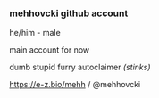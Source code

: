 ### mehhovcki github account
he/him - male

main account for now

dumb stupid furry autoclaimer *(stinks)*

https://e-z.bio/mehh / @mehhovcki

<!--
**mehh0vcki/mehh0vcki** is a ✨ _special_ ✨ repository because its `README.md` (this file) appears on your GitHub profile.

Here are some ideas to get you started:

- 🔭 I’m currently working on ...
- 🌱 I’m currently learning ...
- 👯 I’m looking to collaborate on ...
- 🤔 I’m looking for help with ...
- 💬 Ask me about ...
- 📫 How to reach me: ...
- 😄 Pronouns: ...
- ⚡ Fun fact: ...
-->
